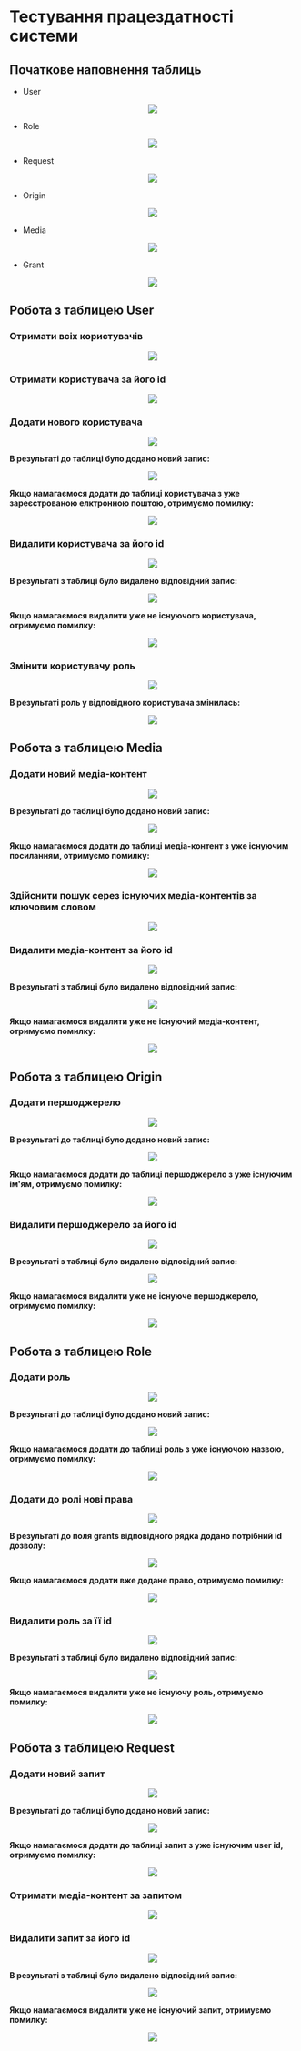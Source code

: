 # Тестування працездатності системи

## Початкове наповнення таблиць

- User

<p align="center">
    <img src="./resources/user-table.png">
</p>

- Role

<p align="center">
    <img src="./resources/role-table.png">
</p>

- Request

<p align="center">
    <img src="./resources/request-table.png">
</p>

- Origin

<p align="center">
    <img src="./resources/origin-table.png">
</p>

- Media

<p align="center">
    <img src="./resources/media-table.png">
</p>

- Grant

<p align="center">
    <img src="./resources/grant-table.png">
</p>

## Робота з таблицею User

### Отримати всіх користувачів

<p align="center">
    <img src="./resources/get-all-users.png">
</p>

### Отримати користувача за його id

<p align="center">
    <img src="./resources/get-user-by-id.png">
</p>

### Додати нового користувача

<p align="center">
    <img src="./resources/add-user.png">
</p>

**В результаті до таблиці було додано новий запис:**

<p align="center">
    <img src="./resources/add-user-result.png">
</p>

**Якщо намагаємося додати до таблиці користувача з уже зареєстрованою елктронною поштою, отримуємо помилку:**

<p align="center">
    <img src="./resources/add-user-error.png">
</p>

### Видалити користувача за його id

<p align="center">
    <img src="./resources/delete-user.png">
</p>

**В результаті з таблиці було видалено відповідний запис:**

<p align="center">
    <img src="./resources/delete-user-result.png">
</p>

**Якщо намагаємося видалити уже не існуючого користувача, отримуємо помилку:**

<p align="center">
    <img src="./resources/delete-user-error.png">
</p>

### Змінити користувачу роль

<p align="center">
    <img src="./resources/change-user-role.png">
</p>

**В результаті роль у відповідного користувача змінилась:**

<p align="center">
    <img src="./resources/change-user-role-result.png">
</p>

## Робота з таблицею Media

### Додати новий медіа-контент

<p align="center">
    <img src="./resources/add-media.png">
</p>

**В результаті до таблиці було додано новий запис:**

<p align="center">
    <img src="./resources/add-media-result.png">
</p>

**Якщо намагаємося додати до таблиці медіа-контент з уже існуючим посиланням, отримуємо помилку:**

<p align="center">
    <img src="./resources/add-media-error.png">
</p>

### Здійснити пошук серез існуючих медіа-контентів за ключовим словом

<p align="center">
    <img src="./resources/search-media.png">
</p>

### Видалити медіа-контент за його id

<p align="center">
    <img src="./resources/delete-media.png">
</p>

**В результаті з таблиці було видалено відповідний запис:**

<p align="center">
    <img src="./resources/delete-media-result.png">
</p>

**Якщо намагаємося видалити уже не існуючий медіа-контент, отримуємо помилку:**

<p align="center">
    <img src="./resources/delete-media-error.png">
</p>

## Робота з таблицею Origin

### Додати першоджерело

<p align="center">
    <img src="./resources/add-origin.png">
</p>

**В результаті до таблиці було додано новий запис:**

<p align="center">
    <img src="./resources/add-origin-result.png">
</p>

**Якщо намагаємося додати до таблиці першоджерело з уже існуючим ім'ям, отримуємо помилку:**

<p align="center">
    <img src="./resources/add-origin-error.png">
</p>

### Видалити першоджерело за його id

<p align="center">
    <img src="./resources/delete-origin.png">
</p>

**В результаті з таблиці було видалено відповідний запис:**

<p align="center">
    <img src="./resources/delete-origin-result.png">
</p>

**Якщо намагаємося видалити уже не існуюче першоджерело, отримуємо помилку:**

<p align="center">
    <img src="./resources/delete-origin-error.png">
</p>

## Робота з таблицею Role

### Додати роль

<p align="center">
    <img src="./resources/add-role.png">
</p>

**В результаті до таблиці було додано новий запис:**

<p align="center">
    <img src="./resources/add-role-result.png">
</p>

**Якщо намагаємося додати до таблиці роль з уже існуючою назвою, отримуємо помилку:**

<p align="center">
    <img src="./resources/add-role-error.png">
</p>

### Додати до ролі нові права

<p align="center">
    <img src="./resources/add-grant-to-role.png">
</p>

**В результаті до поля grants відповідного рядка додано потрібний id дозволу:**

<p align="center">
    <img src="./resources/add-grant-to-role-result.png">
</p>

**Якщо намагаємося додати вже додане право, отримуємо помилку:**

<p align="center">
    <img src="./resources/add-grant-to-role-error.png">
</p>

### Видалити роль за її id

<p align="center">
    <img src="./resources/delete-role.png">
</p>

**В результаті з таблиці було видалено відповідний запис:**

<p align="center">
    <img src="./resources/delete-role-result.png">
</p>

**Якщо намагаємося видалити уже не існуючу роль, отримуємо помилку:**

<p align="center">
    <img src="./resources/delete-role-error.png">
</p>

## Робота з таблицею Request

### Додати новий запит

<p align="center">
    <img src="./resources/add-request.png">
</p>

**В результаті до таблиці було додано новий запис:**

<p align="center">
    <img src="./resources/add-request-result.png">
</p>

**Якщо намагаємося додати до таблиці запит з уже існуючим user id, отримуємо помилку:**

<p align="center">
    <img src="./resources/add-request-error.png">
</p>

### Отримати медіа-контент за запитом

<p align="center">
    <img src="./resources/get-media-by-request.png">
</p>

### Видалити запит за його id

<p align="center">
    <img src="./resources/delete-request.png">
</p>

**В результаті з таблиці було видалено відповідний запис:**

<p align="center">
    <img src="./resources/delete-request-result.png">
</p>

**Якщо намагаємося видалити уже не існуючий запит, отримуємо помилку:**

<p align="center">
    <img src="./resources/delete-request-error.png">
</p>